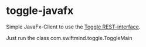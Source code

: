 toggle-javafx
=============

Simple JavaFx-Client to use the <a href="https://www.toggl.com/public/api">Toggle REST-interface</a>.

Just run the class com.swiftmind.toggle.ToggleMain
